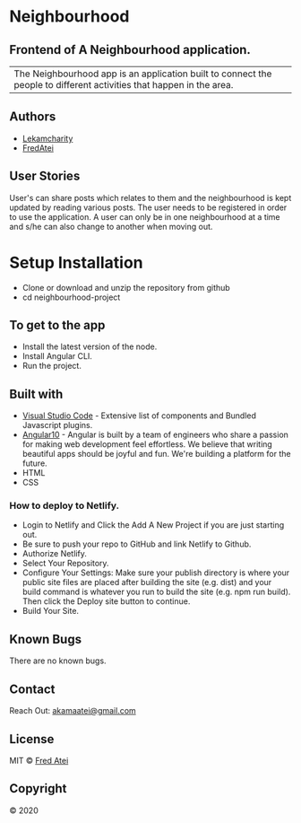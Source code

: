 # Neighbourhood

## Frontend of A  Neighbourhood application.

<table>
<tr>
<td>
The Neighbourhood app is an application built to connect the people to different activities that happen in the area.
</td>
</tr>
</table>

## Authors
* [Lekamcharity](https://github.com/LekamCharity) 
* [FredAtei](https://github.com/FredAtei)

## User Stories
User's can share posts which relates to them and the neighbourhood is kept updated by reading various posts. The user needs to be registered in order to use the application. A user can only be in one neighbourhood at a time and s/he can also change to another when moving out. 


# Setup Installation

- Clone or download and unzip the repository from github 
- cd neighbourhood-project

## To get to the app

* Install the latest version of the node.
* Install Angular CLI.
* Run the project.

## Built with 

* [Visual Studio Code](https://code.visualstudio.com/) - Extensive list of components and  Bundled Javascript plugins.
* [Angular10](https://angular.io/) - Angular is built by a team of engineers who share a passion for making web development feel effortless. We believe that writing beautiful apps should be joyful and fun. We're building a platform for the future.
* HTML
* CSS

### How to deploy to Netlify.

* Login to Netlify and Click the Add A New Project if you are just starting out.
* Be sure to push your repo to GitHub and link Netlify to Github.
* Authorize Netlify.
* Select Your Repository.
* Configure Your Settings: Make sure your publish directory is where your public site files are placed after building the site (e.g. dist) and your build command is whatever you run to build the site (e.g. npm run build). Then click the Deploy site button to continue.
* Build Your Site. 

## Known Bugs
There are no known bugs.

## Contact

Reach Out: akamaatei@gmail.com

## License
MIT © [Fred Atei ](https://github.com/FredAtei/neighbourhood-project)

## Copyright
© 2020
